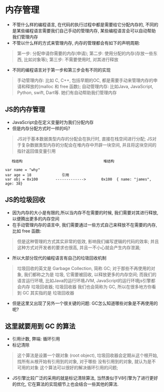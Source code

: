 # 内存管理

- 不管什么样的编程语言, 在代码的执行过程中都是需要给它分配内存的, 不同的是某些编程语言需要我们自己手动的管理内存, 某些编程语言会可以自动帮助我们管理内存
- 不管以什么样的方式来管理内存, 内存的管理都会有如下的声明周期: 

> 第一步: 分配申请你需要的内存(申请);
> 第二步: 使用分配的内存(存放一些东西, 比如对象等);
> 第三步: 不需要使用时, 对其进行释放 

- 不同的编程语言对于第一步和第三步会有不同的实现

> 手动管理内存: 比如 C, C++, 包括早期的OC, 都是需要手动来管理内存的申请和释放的(malloc 和 free 函数);
> 自动管理内存: 比如Java, JavaScript, Python, swift, Dart等. 她们有自动帮助我们管理内存

## JS的内存管理 

- JavaScript会在定义变量时为我们分配内存
- 但是内存分配方式时一样的吗?

> JS对于基本数据类型内存的分配会在执行时, 直接在栈空间进行分配;
> JS对于复杂数据类型内存的分配会在堆内存中开辟一块空间, 并且将这块空间的指针返回值变量引用

```
   栈结构                                     堆结构

var name = "why"
var age = 18              引用
var obj = 0x100        ------------->       0x100  { name: "james", age: 38}
```

## JS的垃圾回收

- 因为内存的大小是有限的,所以当内存不在需要的时候, 我们需要对其进行释放, 以便腾出更多的内存空间
- 在手动管理内存的语言中, 我们需要通过一些方式自己来释放不在需要的内存, 比如 free 函数:

> 但是这种管理的方式其实非常的低效, 影响我们编写逻辑的代码的效率;
> 并且这种方式对开发者的要求也很高, 并且一不小心就会产生内存泄漏;

- 所以大部分现代的编程语言有自己的垃圾回收机制

> 垃圾回收的英文是 Garbage Collection, 简称 GC;
> 对于那些不再使用的对象, 我们都称之为是 垃圾, 它需要被回收, 以释放更多的内存空间;
> 而我们的语言运行环境, 比如Java的运行环境JVM, JavaScript的运行环境js引擎都会内存 垃圾回收器;
> 垃圾回收器 我们也会简称为 GC, 所以在很多地方你看到 GC 其实指的是 垃圾回收器

- 但是这里又出现了另外一个很关键的问题: GC怎么知道哪些对象是不再使用的呢?  

## 这里就要用到 GC 的算法

- 引用计数, 弊端: 循环引用
- 标记清除

> 这个算法是设置一个跟对象 (root object), 垃圾回收器会定期从这个根开始, 找所有从根开始有引用到的对象, 对于哪些
> 没有引用到的对象, 就认为是不可用的对象
> 这个算法可以很好的解决循环引用的问题; 

- JS引擎比较广泛的采用的就是标记清除算法, 当然类似于V8引擎为了进行更好的优化, 它在算法的实现细节上也会结合一些其他的算法.